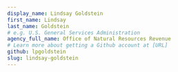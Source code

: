 ```yaml
---
display_name: Lindsay Goldstein
first_name: Lindsay
last_name: Goldstein
# e.g. U.S. General Services Administration
agency_full_name: Office of Natural Resources Revenue
# Learn more about getting a Github account at [URL]
github: lpgoldstein
slug: lindsay-goldstein
---
```

